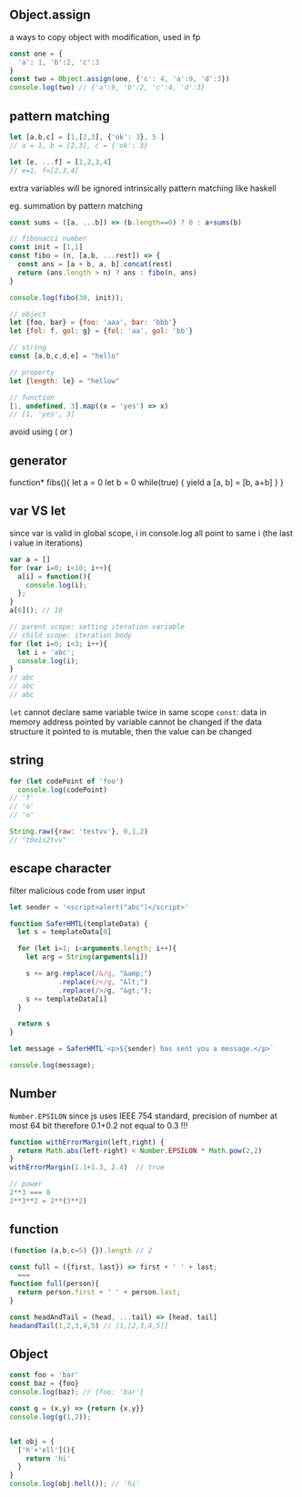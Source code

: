 ## Object.assign
a ways to copy object with modification, used in fp
```js
const one = {
  'a': 1, 'b':2, 'c':3
}
const two = Object.assign(one, {'c': 4, 'a':9, 'd':3})
console.log(two) // {'a':9, 'b':2, 'c':4, 'd':3}
```

## pattern matching
```js
let [a,b,c] = [1,[2,3], {'ok': 3}, 5 ]
// a = 1, b = [2,3], c = {'ok': 3}

let [e, ...f] = [1,2,3,4]
// e=1, f=[2,3,4]
```
extra variables will be ignored
intrinsically pattern matching like haskell

eg. summation by pattern matching
```js
const sums = ([a, ...b]) => (b.length==0) ? 0 : a+sums(b)

// fibonacci number
const init = [1,1]
const fibo = (n, [a,b, ...rest]) => {
  const ans = [a + b, a, b].concat(rest)
  return (ans.length > n) ? ans : fibo(n, ans)
} 

console.log(fibo(30, init));

// object
let {foo, bar} = {foo: 'aaa', bar: 'bbb'}
let {fol: f, gol: g} = {fol: 'aa', gol: 'bb'}

// string
const [a,b,c,d,e] = "hello"

// property
let {length: le} = "hellow"

// function
[1, undefined, 3].map((x = 'yes') => x)
// [1, 'yes', 3]
```

avoid using ( or )

## generator
function* fibs(){
  let a = 0
  let b = 0
  while(true) {
    yield a
    [a, b] = [b, a+b]
  }
}

## var VS let
since var is valid in global scope, i in console.log
all point to same i (the last i value in iterations)
```js
var a = []
for (var i=0; i<10; i++){
  a[i] = function(){
    console.log(i);
  };
}
a[6](); // 10

// parent scope: setting iteration variable
// child scope: iteration body
for (let i=0; i<3; i++){
  let i = 'abc';
  console.log(i);
}
// abc
// abc
// abc
```

`let` cannot declare same variable twice in same scope
`const`: data in memory address pointed by variable cannot be changed
  if the data structure it pointed to is mutable, then the value can be changed

## string
```js
for (let codePoint of 'foo')
  console.log(codePoint)
// 'f'
// 'o'
// 'o'

String.raw({raw: 'testvv'}, 0,1,2)
// "t0e1s2tvv"
```

## escape character
filter malicious code from user input
```js
let sender = '<script>alert("abc")</script>'

function SaferHMTL(templateData) {
  let s = templateData[0]

  for (let i=1; i<arguments.length; i++){
    let arg = String(arguments[i])

    s += arg.replace(/&/g, "&amp;")
            .replace(/</g, "&lt;")
            .replace(/>/g, "&gt;");
    s += templateData[i]
  }

  return s
}

let message = SaferHMTL`<p>${sender} has sent you a message.</p>`

console.log(message);
```

## Number
`Number.EPSILON`
since js uses IEEE 754 standard, precision of number at most 64 bit
therefore 0.1+0.2 not equal to 0.3 !!!
```js
function withErrorMargin(left,right) {
  return Math.abs(left-right) < Number.EPSILON * Math.pow(2,2)
}
withErrorMargin(1.1+1.3, 2.4)  // true

// power
2**3 === 8
2**3**2 = 2**(3**2)
```

## function
```js
(function (a,b,c=5) {}).length // 2

const full = ({first, last}) => first + ' ' + last;
  ===
function full(person){
  return person.first + ' ' + person.last;
}

const headAndTail = (head, ...tail) => [head, tail]
headandTail(1,2,3,4,5) // [1,[2,3,4,5]]
```

## Object
```js
const foo = 'bar'
const baz = {foo}
console.log(baz); // {foo: 'bar'}

const g = (x,y) => {return {x,y}}
console.log(g(1,2));


let obj = {
  ['h'+'ell'](){
    return 'hi'
  }
}
console.log(obj.hell()); // 'hi'

```





